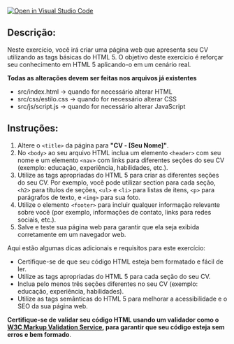 [![Open in Visual Studio Code](https://classroom.github.com/assets/open-in-vscode-718a45dd9cf7e7f842a935f5ebbe5719a5e09af4491e668f4dbf3b35d5cca122.svg)](https://classroom.github.com/online_ide?assignment_repo_id=14507204&assignment_repo_type=AssignmentRepo)
## Descrição:

Neste exercício, você irá criar uma página web que apresenta seu CV utilizando as tags básicas do HTML 5. O objetivo deste exercício é reforçar seu conhecimento em HTML 5 aplicando-o em um cenário real.

**Todas as alterações devem ser feitas nos arquivos já existentes**

* src/index.html -> quando for necessário alterar HTML
* src/css/estilo.css -> quando for necessário alterar CSS
* src/js/script.js -> quando for necessário alterar JavaScript


## Instruções:

1. Altere o `<title>` da página para **"CV - [Seu Nome]"**.
1. No `<body>` ao seu arquivo HTML inclua um elemento `<header>` com seu nome e um elemento `<nav>` com links para diferentes seções do seu CV (exemplo: educação, experiência, habilidades, etc.).
1. Utilize as tags apropriadas do HTML 5 para criar as diferentes seções do seu CV. Por exemplo, você pode utilizar section para cada seção, `<h2>` para títulos de seções, `<ul>` e `<li>` para listas de itens, `<p>` para parágrafos de texto, e `<img>` para sua foto.
1. Utilize o elemento `<footer>` para incluir qualquer informação relevante sobre você (por exemplo, informações de contato, links para redes sociais, etc.).
1. Salve e teste sua página web para garantir que ela seja exibida corretamente em um navegador web.


Aqui estão algumas dicas adicionais e requisitos para este exercício:

- Certifique-se de que seu código HTML esteja bem formatado e fácil de ler.
-  Utilize as tags apropriadas do HTML 5 para cada seção do seu CV.
- Inclua pelo menos três seções diferentes no seu CV (exemplo: educação, experiência, habilidades).
- Utilize as tags semânticas do HTML 5 para melhorar a acessibilidade e o SEO da sua página web.


**Certifique-se de validar seu código HTML usando um validador como o [W3C Markup Validation Service](https://validator.w3.org/), para garantir que seu código esteja sem erros e bem formado**.

